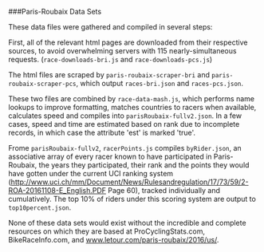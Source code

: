 ###Paris-Roubaix Data Sets

These data files were gathered and compiled in several steps:

First, all of the relevant html pages are downloaded from their respective sources, to avoid overwhelming servers with 115 nearly-simultaneous requests.
(`race-downloads-bri.js` and `race-downloads-pcs.js`)

The html files are scraped by `paris-roubaix-scraper-bri` and `paris-roubaix-scraper-pcs`, which output `races-bri.json` and `races-pcs.json`.

These two files are combined by `race-data-mash.js`, which performs name lookups to improve formatting, matches countries to racers when available, calculates speed and compiles into `parisRoubaix-fullv2.json`. In a few cases, speed and time are estimated based on rank due to incomplete records, in which case the attribute 'est' is marked 'true'.

Frome `parisRoubaix-fullv2`, `racerPoints.js` compiles `byRider.json`, an associative array of every racer known to have participated in Paris-Roubaix, the years they participated, their rank and the points they would have gotten under the current UCI ranking system (http://www.uci.ch/mm/Document/News/Rulesandregulation/17/73/59/2-ROA-20161108-E_English.PDF Page 60), tracked individually and cumulatively. The top 10% of riders under this scoring system are output to `top10percent.json`.

None of these data sets would exist without the incredible and complete resources on which they are based
at ProCyclingStats.com, BikeRaceInfo.com, and www.letour.com/paris-roubaix/2016/us/.
